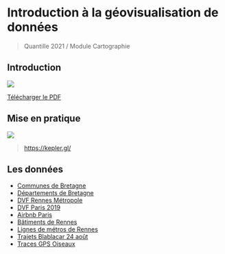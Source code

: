 # Introduction à la géovisualisation de données

> Quantille 2021 / Module Cartographie


## Introduction

![](https://i.imgur.com/Ijlnf4f.png)

[Télécharger le PDF](https://www.dropbox.com/s/bxq2iaibcpvyues/Visualisation%20de%20donn%C3%A9es%20spatiales%20sur%20le%20Web.pdf?dl=0)

## Mise en pratique

![](https://i.imgur.com/4PMrVSI.png)


> https://kepler.gl/


## Les données

* [Communes de Bretagne](https://github.com/bmericskay/Quantilille/blob/master/Data/1_CommunesBZH.geojson)
* [Départements de Bretagne](https://github.com/bmericskay/Quantilille/blob/master/Data/DepartementsBZH.geojson)
* [DVF Rennes Métropole](https://github.com/bmericskay/Quantilille/blob/master/Data/DVFRM.geojson)
* [DVF Paris 2019](https://github.com/bmericskay/Quantilille/blob/master/Data/5_DVF_Paris_2017.geojson)
* [Airbnb Paris](https://github.com/bmericskay/Quantilille/blob/master/Data/AirbnbParis.csv)
* [Bâtiments de Rennes](https://github.com/bmericskay/Quantilille/blob/master/Data/Bati_Rennes.geojson)
* [Lignes de métros de Rennes](https://github.com/bmericskay/Quantilille/blob/master/Data/metropolygon.geojson)
* [Trajets Blablacar 24 août](https://github.com/bmericskay/Quantilille/blob/master/Data/7_24aout_trajetsgrandesvilles.geojson)
* [Traces GPS Oiseaux](https://github.com/bmericskay/Quantilille/blob/master/Data/Traces_Oiseaux.csv)
